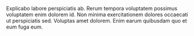 Explicabo labore perspiciatis ab. Rerum tempora voluptatem possimus voluptatem enim dolorem id. Non minima exercitationem dolores occaecati ut perspiciatis sed. Voluptas amet dolorem. Enim earum quibusdam quo et eum fuga eum.